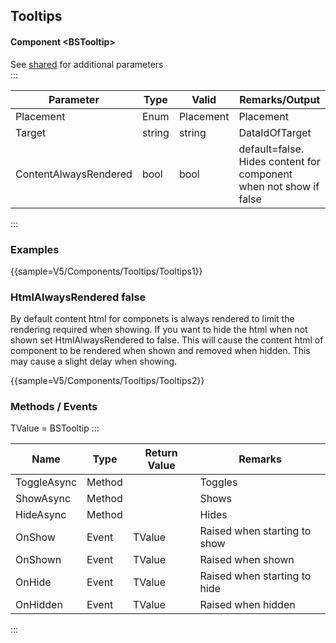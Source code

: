 ﻿## Tooltips

#### Component \<BSTooltip\>
See [shared](layout/shared) for additional parameters    
:::

| Parameter             | Type           | Valid          | Remarks/Output												     | 
|-----------------------|----------------|----------------|------------------------------------------------------------------|
| Placement             | Enum           | Placement      | Placement													     | {.table-striped}
| Target                | string		 | string         | DataIdOfTarget					   							     |   
| ContentAlwaysRendered | bool           | bool           | default=false. Hides content for component when not show if false |
:::

### Examples

{{sample=V5/Components/Tooltips/Tooltips1}}

### HtmlAlwaysRendered false
By default content html for componets is always rendered to limit the rendering required when showing. If you want to hide the html when not shown set HtmlAlwaysRendered to false. This will cause the content html of component to be rendered when shown and removed when hidden. This may cause a slight delay when showing.

{{sample=V5/Components/Tooltips/Tooltips2}}

### Methods / Events
TValue = BSTooltip
:::

| Name        | Type   | Return Value | Remarks                      |
|-------------|--------|--------------|------------------------------|
| ToggleAsync | Method |              | Toggles                      |
| ShowAsync   | Method |              | Shows                        |
| HideAsync   | Method |              | Hides                        |
| OnShow      | Event  | TValue       | Raised when starting to show |
| OnShown     | Event  | TValue       | Raised when shown            |
| OnHide      | Event  | TValue       | Raised when starting to hide |
| OnHidden    | Event  | TValue       | Raised when hidden           |
:::
